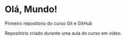 # Olá, Mundo!
 Primeiro repositorio do curso Git e GitHub

Repositório criado durante uma aula do curso em vídeo.